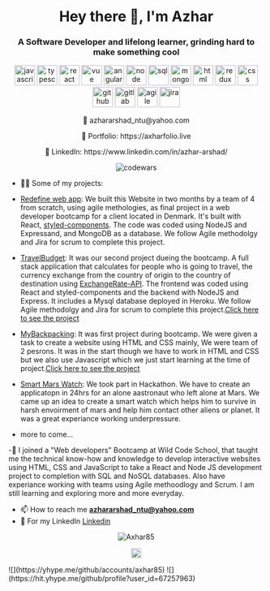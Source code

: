 <h1 align="center">Hey there 👋, I'm Azhar</h1>
<h3 align="center">A Software Developer and lifelong learner,  grinding hard to make something cool</h3>
<p align="center">
<img src="https://img.icons8.com/color/48/000000/javascript.png" width="40" height="40" alt='javascript'/>
 <img src="https://img.icons8.com/color/48/000000/typescript.png" width="40" height="40" alt='typescript'/>
<img src="https://img.icons8.com/ultraviolet/48/000000/react.png" width="40" height="40" alt='react'/>
 <img src="https://img.icons8.com/color/48/000000/vue-js.png" width="40" height="40" alt='vue'/>
 <img src="https://img.icons8.com/windows/48/000000/angularjs.png" width="40" height="40" alt='angular'/>
<img src="https://img.icons8.com/color/48/000000/nodejs.png" width="40" height="40" alt='node'/>
<img src="https://img.icons8.com/color/48/000000/sql.png" width="40" height="40" alt='sql'/>
 <img src="https://img.icons8.com/color/48/000000/mongodb.png" width="40" height="40" alt='mongodb'/>
<img src="https://img.icons8.com/color/48/000000/html.png" width="40" height="40" alt='html'/>
 <img src="https://img.icons8.com/color/48/000000/redux.png" width="40" height="40" alt='redux'/>
<img src="https://img.icons8.com/color/48/000000/css3.png" width="40" height="40" alt='css'/>
<img src="https://img.icons8.com/fluent/48/000000/github.png" width="40" height="40" alt='github'/>
 <img src="https://img.icons8.com/color/48/000000/gitlab.png" width="40" height="40" alt='gitlab'/>
 <img src="https://img.icons8.com/external-flatart-icons-flat-flatarticons/50/000000/external-agile-web-design-and-development-flatart-icons-flat-flatarticons.png" width="40" height="40" alt='agile'/>
 <img src="https://img.icons8.com/dusk/50/000000/jira.png" width="40" height="40" alt='jira'/>
</p>
<p align="center">
 📧 azhararshad_ntu@yahoo.com
 </p>
 <p align="center">
 🎨 Portfolio: https://axharfolio.live
 </p>
 <p align="center">
 💼 LinkedIn: https://www.linkedin.com/in/azhar-arshad/
 </p>
<p align="center">
 <img src="https://www.codewars.com/users/Axhar85/badges/large" alt='codewars'/>
 <p align="left">

 - 👨‍💻 Some of my projects:
  - [Redefine web app](https://github.com/Andreas-Kalicani/Redefine): We   built this Website in two months by a team of 4 from scratch, using agile methologies, as final project in a web developer bootcamp for a client located in Denmark.  It's built with React, [styled-components](https://styled-components.com/). The code was coded using NodeJS and Expressand, and MongoDB as a database. We follow Agile methodolgy and Jira for scrum to complete this project. 
 
  - [TravelBudget](https://github.com/Andreas-Kalicani/travelbudget2.0): It was our second project dueing the bootcamp. A full stack application that calculates for people who is going to travel, the currency exchange from the country of origin to the country of destination using [ExchangeRate-API](https://www.exchangerate-api.com/). The frontend was coded using React and styled-components and the backend with NodeJS and Express. It includes a Mysql database deployed in Heroku. We follow Agile methodolgy and Jira for scrum to complete this project.[Click here to see the project](https://sheltered-sierra-28595.herokuapp.com/)

  - [MyBackpacking](https://github.com/Axhar85/My-Backpacking): It was first project during bootcamp. We were given a task to create a website using HTML and CSS mainly, We were team of 2 pesrons. It was in the start though we have to work in HTML and CSS but we also use Javascript which we just start learning at the time of project.[Click here to see the project](https://vigilant-hopper-0ae735.netlify.app/) 

  - [Smart Mars Watch](https://github.com/manuel-marque/hackathon-smars-watch): We took part in Hackathon. We have to create an applicatopn in 24hrs for an alone aastronaut who left alone at Mars. We came up an idea to create a smart watch which helps him to survive in harsh envoirment of mars and help him contact other aliens or planet. It was a great experiance working underpressure.  

  - more to come...

-🔧 I joined a "Web developers" Bootcamp at Wild Code School, that taught me the technical know-how and knowledge to develop interactive websites using HTML, CSS and JavaScript to take a React and Node JS development project to completion with SQL and NoSQL databases. Also have experiance working with teams using Agile methoodlogy and Scrum. I am still learning and exploring more and more everyday. 

- 📫 How to reach me **azhararshad_ntu@yahoo.com**
- :gem: For my LinkedIn [Linkedin](https://www.linkedin.com/in/azhar-arshad/)
<p align="center"> 
  <img src="https://github-readme-stats.vercel.app/api?username=Axhar85&show_icons=true" alt="Axhar85" />
 </p>
 
 <p align="center">
<a href="https://www.linkedin.com/in/azhar-arshad/" target="blank"><img align="center" src="https://cdn.jsdelivr.net/npm/simple-icons@3.0.1/icons/linkedin.svg" alt="https://www.linkedin.com/in/azhar-arshad/" height="20" width="20" /></a>
</p>
![](https://yhype.me/github/accounts/axhar85)
![](https://hit.yhype.me/github/profile?user_id=67257963)


